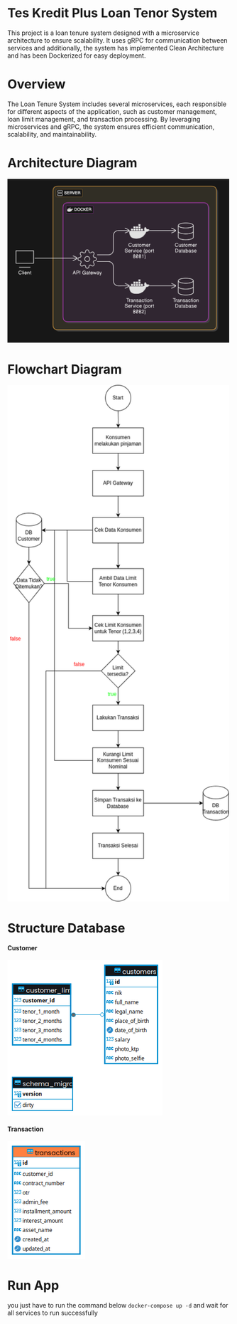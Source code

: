 # Tes Kredit Plus Loan Tenor System
This project is a loan tenure system designed with a microservice architecture to ensure scalability. It uses gRPC for communication between services and additionally, the system has implemented Clean Architecture and has been Dockerized for easy deployment.

# Overview
The Loan Tenure System includes several microservices, each responsible for different aspects of the application, such as customer management, loan limit management, and transaction processing. By leveraging microservices and gRPC, the system ensures efficient communication, scalability, and maintainability.

# Architecture Diagram
<img src="architecture_diagram.png" alt="Architecture Diagram" width="500" />

# Flowchart Diagram
<img src="flowchart_pinjaman.png" alt="Flowchart Diagram" width="500" />

# Structure Database
#### Customer
![DB Customer](customer_service.png)

#### Transaction
![DB Customer](transaction_service.png)

# Run App
you just have to run the command below
`docker-compose up -d`
and wait for all services to run successfully
